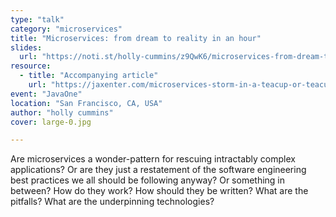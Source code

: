 ```yaml
---
type: "talk"
category: "microservices"
title: "Microservices: from dream to reality in an hour"
slides:
  url: "https://noti.st/holly-cummins/z9QwK6/microservices-from-dream-to-reality-in-an-hour"
resource:
  - title: "Accompanying article"
    url: "https://jaxenter.com/microservices-storm-in-a-teacup-or-teacups-in-a-storm-120388.html"
event: "JavaOne"
location: "San Francisco, CA, USA"
author: "holly cummins"
cover: large-0.jpg

---
```

Are microservices a wonder-pattern for rescuing intractably complex applications? Or are they just a restatement of the software engineering best practices we all should be following anyway? Or something in between?
How do they work? How should they be written? What are the pitfalls? What are the underpinning technologies?